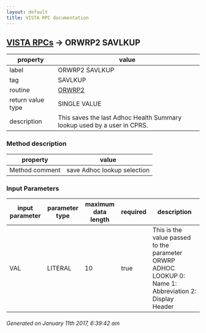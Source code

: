 ```yaml
---
layout: default
title: VISTA RPC documentation
---
```




## [VISTA RPCs](TableOfContent.md) &#8594; ORWRP2 SAVLKUP 

 property | value 
--- | --- 
 label | ORWRP2 SAVLKUP
 tag | SAVLKUP
 routine | [ORWRP2](http://code.osehra.org/dox/Routine_ORWRP2_source.html)
 return value type | SINGLE VALUE
 description | This saves the last Adhoc Health Summary lookup used by a user in CPRS.


### Method description

 property | value 
--- | --- 
 Method comment | save Adhoc lookup selection

### Input Parameters

| input parameter | parameter type | maximum data length | required | description | 
| --- | --- | --- | --- | --- | 
| VAL | LITERAL | 10 | true | This is the value passed to the parameter ORWRP ADHOC LOOKUP  0: Name  1: Abbreviation  2: Display Header | 




 ###### Generated on January 11th 2017, 6:39:42 am